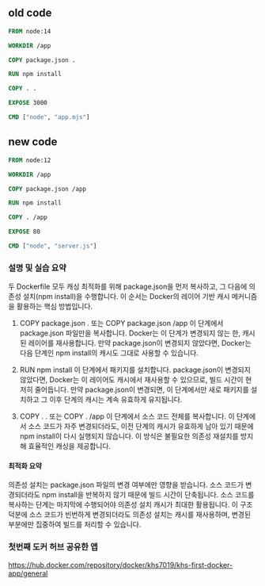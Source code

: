 ## old code

```dockerfile
FROM node:14

WORKDIR /app

COPY package.json .

RUN npm install

COPY . .

EXPOSE 3000

CMD ["node", "app.mjs"]

```

## new code
```dockerfile
FROM node:12

WORKDIR /app

COPY package.json /app

RUN npm install

COPY . /app

EXPOSE 80

CMD ["node", "server.js"]
```

### 설명 및 실습 요약

두 Dockerfile 모두 캐싱 최적화를 위해 package.json을 먼저 복사하고, 그 다음에 의존성 설치(npm install)을 수행합니다. 이 순서는 Docker의 레이어 기반 캐시 메커니즘을 활용하는 핵심 방법입니다.

1. COPY package.json . 또는 COPY package.json /app
이 단계에서 package.json 파일만을 복사합니다. Docker는 이 단계가 변경되지 않는 한, 캐시된 레이어를 재사용합니다. 만약 package.json이 변경되지 않았다면, Docker는 다음 단계인 npm install의 캐시도 그대로 사용할 수 있습니다.

2. RUN npm install
이 단계에서 패키지를 설치합니다. package.json이 변경되지 않았다면, Docker는 이 레이어도 캐시에서 재사용할 수 있으므로, 빌드 시간이 현저히 줄어듭니다. 만약 package.json이 변경되면, 이 단계에서만 새로 패키지를 설치하고 그 이후 단계의 캐시는 계속 유효하게 유지됩니다.

3. COPY . . 또는 COPY . /app
이 단계에서 소스 코드 전체를 복사합니다. 이 단계에서 소스 코드가 자주 변경되더라도, 이전 단계의 캐시가 유효하게 남아 있기 때문에 npm install이 다시 실행되지 않습니다. 이 방식은 불필요한 의존성 재설치를 방지해 효율적인 캐싱을 제공합니다.

#### 최적화 요약
의존성 설치는 package.json 파일의 변경 여부에만 영향을 받습니다. 소스 코드가 변경되더라도 npm install을 반복하지 않기 때문에 빌드 시간이 단축됩니다.
소스 코드를 복사하는 단계는 마지막에 수행되어야 의존성 설치 캐시가 최대한 활용됩니다.
이 구조 덕분에 소스 코드가 빈번하게 변경되더라도 의존성 설치는 캐시를 재사용하며, 변경된 부분에만 집중하여 빌드를 처리할 수 있습니다.


### 첫번째 도커 허브 공유한 앱
https://hub.docker.com/repository/docker/khs7019/khs-first-docker-app/general
